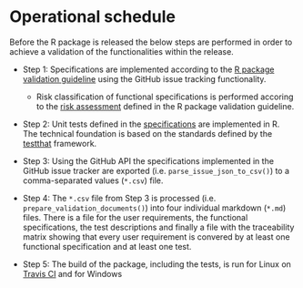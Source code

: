 # Operational schedule

Before the R package is released the below steps are performed in order to achieve a validation of the functionalities
within the release.

- Step 1: Specifications are implemented according to the [R package validation guideline](https://github.com/PatrickRWright/R_package_validation/blob/master/README.md#specification) using the GitHub issue tracking functionality.
  - Risk classification of functional specifications is performed accoring to the [risk assessment](https://github.com/PatrickRWright/R_package_validation/blob/master/README.md#risk-assessment) defined in the R package validation guideline.

- Step 2: Unit tests defined in the [specifications](https://github.com/PatrickRWright/R_package_validation/blob/master/README.md#specification) are implemented in R. The technical foundation is based on the standards defined by the [testthat](https://cloud.r-project.org/web/packages/testthat/index.html) framework.

- Step 3: Using the GitHub API the specifications implemented in the GitHub issue tracker are exported (i.e. `parse_issue_json_to_csv()`) to a comma-separated values (`*.csv`) file.

- Step 4: The `*.csv` file from Step 3 is processed (i.e. `prepare_validation_documents()`) into four individual markdown (`*.md`) files. There is a file for the user requirements, the functional specifications, the test descriptions and finally a file with the traceability matrix showing that every user requirement is convered by at least one functional specification and at least one test.

- Step 5: The build of the package, including the tests, is run for Linux on [Travis CI](https://travis-ci.com/) and for Windows 
